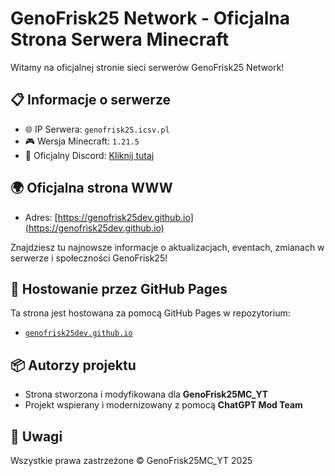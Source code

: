 # GenoFrisk25 Network - Oficjalna Strona Serwera Minecraft

Witamy na oficjalnej stronie sieci serwerów GenoFrisk25 Network!

## 📋 Informacje o serwerze

- 🌐 IP Serwera: `genofrisk25.icsv.pl`
- 🎮 Wersja Minecraft: `1.21.5`
- 📣 Oficjalny Discord: [Kliknij tutaj](https://discord.gg/RmXQMrcK2R)

## 🌍 Oficjalna strona WWW

- Adres: [https://genofrisk25dev.github.io](https://genofrisk25dev.github.io)

Znajdziesz tu najnowsze informacje o aktualizacjach, eventach, zmianach w serwerze i społeczności GenoFrisk25!

## 🚀 Hostowanie przez GitHub Pages

Ta strona jest hostowana za pomocą GitHub Pages w repozytorium:
- [`genofrisk25dev.github.io`](https://github.com/GenoFrisk25DEV/genofrisk25dev.github.io)

## 📦 Autorzy projektu

- Strona stworzona i modyfikowana dla **GenoFrisk25MC_YT**  
- Projekt wspierany i modernizowany z pomocą **ChatGPT Mod Team**

## 📢 Uwagi

Wszystkie prawa zastrzeżone © GenoFrisk25MC_YT 2025

